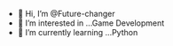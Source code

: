 - 👋 Hi, I’m @Future-changer
- 👀 I’m interested in ...Game Development
- 🌱 I’m currently learning ...Python
 <!---
💞️ I’m looking to collaborate on ...
 📫 How to reach me ...
 --->

<!---
Future-changer/Future-changer is a ✨ special ✨ repository because its `README.md` (this file) appears on your GitHub profile.
You can click the Preview link to take a look at your changes.
--->

